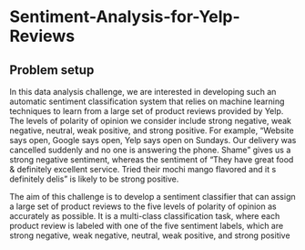 # Sentiment-Analysis-for-Yelp-Reviews

## Problem setup

In this data analysis challenge, we are interested in developing such an automatic sentiment classification system that relies on machine learning techniques to learn from a large set of product reviews provided by Yelp. The levels of polarity of opinion we consider include strong negative, weak negative, neutral, weak positive, and strong positive. For example, “Website says open, Google says open, Yelp says open on Sundays. Our delivery was cancelled suddenly and no one is answering the phone. Shame” gives us a strong negative sentiment, whereas the sentiment of “They have great food & definitely excellent service. Tried their mochi mango flavored and it s definitely delis” is likely to be strong positive.

The aim of this challenge is to develop a sentiment classifier that can assign a large set of product reviews to the five levels of polarity of opinion as accurately as possible. It is a multi-class classification task, where each product review is labeled with one of the five sentiment labels, which are strong negative, weak negative, neutral, weak positive, and strong positive
